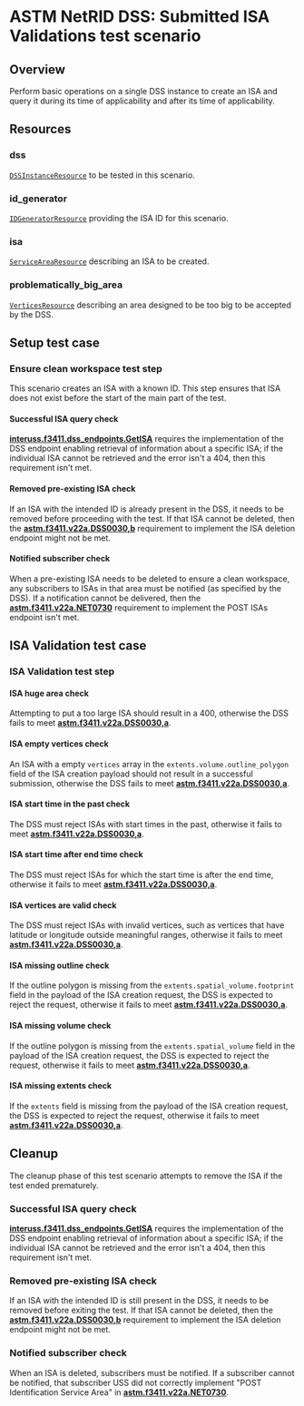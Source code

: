 # ASTM NetRID DSS: Submitted ISA Validations test scenario

## Overview

Perform basic operations on a single DSS instance to create an ISA and query it during its time of applicability and
after its time of applicability.

## Resources

### dss

[`DSSInstanceResource`](../../../../../resources/astm/f3411/dss.py) to be tested in this scenario.

### id_generator

[`IDGeneratorResource`](../../../../../resources/interuss/id_generator.py) providing the ISA ID for this scenario.

### isa

[`ServiceAreaResource`](../../../../../resources/netrid/service_area.py) describing an ISA to be created.

### problematically_big_area

[`VerticesResource`](../../../../../resources/vertices.py) describing an area designed to be too big to be accepted by the DSS.

## Setup test case

### Ensure clean workspace test step

This scenario creates an ISA with a known ID.  This step ensures that ISA does not exist before the start of the main
part of the test.

#### Successful ISA query check

**[interuss.f3411.dss_endpoints.GetISA](../../../../../requirements/interuss/f3411/dss_endpoints.md)** requires the implementation of the DSS endpoint enabling retrieval of information about a specific ISA; if the individual ISA cannot be retrieved and the error isn't a 404, then this requirement isn't met.

#### Removed pre-existing ISA check

If an ISA with the intended ID is already present in the DSS, it needs to be removed before proceeding with the test.  If that ISA cannot be deleted, then the **[astm.f3411.v22a.DSS0030,b](../../../../../requirements/astm/f3411/v22a.md)** requirement to implement the ISA deletion endpoint might not be met.

#### Notified subscriber check

When a pre-existing ISA needs to be deleted to ensure a clean workspace, any subscribers to ISAs in that area must be notified (as specified by the DSS).  If a notification cannot be delivered, then the **[astm.f3411.v22a.NET0730](../../../../../requirements/astm/f3411/v22a.md)** requirement to implement the POST ISAs endpoint isn't met.

## ISA Validation test case

### ISA Validation test step

#### ISA huge area check

Attempting to put a too large ISA should result in a 400, otherwise the DSS fails to meet **[astm.f3411.v22a.DSS0030,a](../../../../../requirements/astm/f3411/v22a.md)**.

#### ISA empty vertices check

An ISA with a empty `vertices` array in the `extents.volume.outline_polygon` field of the ISA creation payload should not result in a successful submission, otherwise the DSS fails to meet **[astm.f3411.v22a.DSS0030,a](../../../../../requirements/astm/f3411/v22a.md)**.

#### ISA start time in the past check

The DSS must reject ISAs with start times in the past, otherwise it fails to meet **[astm.f3411.v22a.DSS0030,a](../../../../../requirements/astm/f3411/v22a.md)**.

#### ISA start time after end time check

The DSS must reject ISAs for which the start time is after the end time, otherwise it fails to meet **[astm.f3411.v22a.DSS0030,a](../../../../../requirements/astm/f3411/v22a.md)**.

#### ISA vertices are valid check

The DSS must reject ISAs with invalid vertices, such as vertices that have latitude or longitude outside meaningful ranges, otherwise it fails to meet **[astm.f3411.v22a.DSS0030,a](../../../../../requirements/astm/f3411/v22a.md)**.

#### ISA missing outline check

If the outline polygon is missing from the `extents.spatial_volume.footprint` field in the payload of the ISA creation request,
the DSS is expected to reject the request, otherwise it fails to meet **[astm.f3411.v22a.DSS0030,a](../../../../../requirements/astm/f3411/v22a.md)**.

#### ISA missing volume check

If the outline polygon is missing from the `extents.spatial_volume` field in the payload of the ISA creation request,
the DSS is expected to reject the request, otherwise it fails to meet **[astm.f3411.v22a.DSS0030,a](../../../../../requirements/astm/f3411/v22a.md)**.

#### ISA missing extents check

If the `extents` field is missing from the payload of the ISA creation request,
the DSS is expected to reject the request, otherwise it fails to meet **[astm.f3411.v22a.DSS0030,a](../../../../../requirements/astm/f3411/v22a.md)**.

## Cleanup

The cleanup phase of this test scenario attempts to remove the ISA if the test ended prematurely.

### Successful ISA query check

**[interuss.f3411.dss_endpoints.GetISA](../../../../../requirements/interuss/f3411/dss_endpoints.md)** requires the implementation of the DSS endpoint enabling retrieval of information about a specific ISA; if the individual ISA cannot be retrieved and the error isn't a 404, then this requirement isn't met.

### Removed pre-existing ISA check

If an ISA with the intended ID is still present in the DSS, it needs to be removed before exiting the test. If that ISA cannot be deleted, then the **[astm.f3411.v22a.DSS0030,b](../../../../../requirements/astm/f3411/v22a.md)** requirement to implement the ISA deletion endpoint might not be met.

### Notified subscriber check

When an ISA is deleted, subscribers must be notified. If a subscriber cannot be notified, that subscriber USS did not correctly implement "POST Identification Service Area" in **[astm.f3411.v22a.NET0730](../../../../../requirements/astm/f3411/v22a.md)**.

